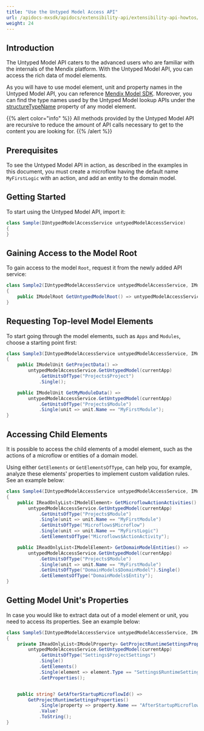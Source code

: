 ```yaml
---
title: "Use the Untyped Model Access API"
url: /apidocs-mxsdk/apidocs/extensibility-api/extensibility-api-howtos/untyped-model-api/
weight: 24
---
```


## Introduction

The Untyped Model API caters to the advanced users who are familiar with the internals of the Mendix platform. With the Untyped Model API, you can access the rich data of model elements.

As you will have to use model element, unit and property names in the Untyped Model API, you can reference [Mendix Model SDK](https://apidocs.rnd.mendix.com/modelsdk/latest/index.html). 
Moreover, you can find the type names used by the Untyped Model lookup APIs under the [structureTypeName](https://apidocs.rnd.mendix.com/modelsdk/latest/classes/Structure.html#structureTypeName) property of any model element.

{{% alert color="info" %}}
All methods provided by the Untyped Model API are recursive to reduce the amount of API calls necessary to get to the content you are looking for.
{{% /alert %}}

## Prerequisites

To see the Untyped Model API in action, as described in the examples in this document, you must create a microflow having the default name `MyFirstLogic` with an action, and add an entity to the domain model.

## Getting Started

To start using the Untyped Model API, import it:

```csharp
class Sample(IUntypedModelAccessService untypedModelAccessService)
{
}
```

## Gaining Access to the Model Root

To gain access to the model `Root`, request it from the newly added API service:

```csharp
class Sample2(IUntypedModelAccessService untypedModelAccessService, IModel currentApp)
{
    public IModelRoot GetUntypedModelRoot() => untypedModelAccessService.GetUntypedModel(currentApp);
}

```

## Requesting Top-level Model Elements

To start going through the model elements, such as `Apps` and `Modules`, choose a starting point first:

```csharp
class Sample3(IUntypedModelAccessService untypedModelAccessService, IModel currentApp)
{
    public IModelUnit GetProjectData() =>
        untypedModelAccessService.GetUntypedModel(currentApp)
            .GetUnitsOfType("Projects$Project")
            .Single();

    public IModelUnit GetMyModuleData() =>
        untypedModelAccessService.GetUntypedModel(currentApp)
            .GetUnitsOfType("Projects$Module")
            .Single(unit => unit.Name == "MyFirstModule");
}
```

## Accessing Child Elements

It is possible to access the child elements of a model element, such as the actions of a microflow or entities of a domain model.

Using either `GetElements` or `GetElementsOfType`, can help you, for example, analyze these elements' properties to implement custom validation rules. See an example below:

```csharp
class Sample4(IUntypedModelAccessService untypedModelAccessService, IModel currentApp)
{
    public IReadOnlyList<IModelElement> GetMicroflowActionActivities() =>
        untypedModelAccessService.GetUntypedModel(currentApp)
            .GetUnitsOfType("Projects$Module")
            .Single(unit => unit.Name == "MyFirstModule")
            .GetUnitsOfType("Microflows$Microflow")
            .Single(unit => unit.Name == "MyFirstLogic")
            .GetElementsOfType("Microflows$ActionActivity");

    public IReadOnlyList<IModelElement> GetDomainModelEntities() =>
        untypedModelAccessService.GetUntypedModel(currentApp)
            .GetUnitsOfType("Projects$Module")
            .Single(unit => unit.Name == "MyFirstModule")
            .GetUnitsOfType("DomainModels$DomainModel").Single()
            .GetElementsOfType("DomainModels$Entity");
}
```

## Getting Model Unit's Properties

In case you would like to extract data out of a model element or unit, you need to access its properties. See an example below:

```csharp
class Sample5(IUntypedModelAccessService untypedModelAccessService, IModel currentApp)
{
    private IReadOnlyList<IModelProperty> GetProjectRuntimeSettingsProperties() =>
        untypedModelAccessService.GetUntypedModel(currentApp)
            .GetUnitsOfType("Settings$ProjectSettings")
            .Single()
            .GetElements()
            .Single(element => element.Type == "Settings$RuntimeSettings")
            .GetProperties();


    public string? GetAfterStartupMicroflowId() =>
        GetProjectRuntimeSettingsProperties()
            .Single(property => property.Name == "AfterStartupMicroflowId")
            .Value?
            .ToString();
}
```
